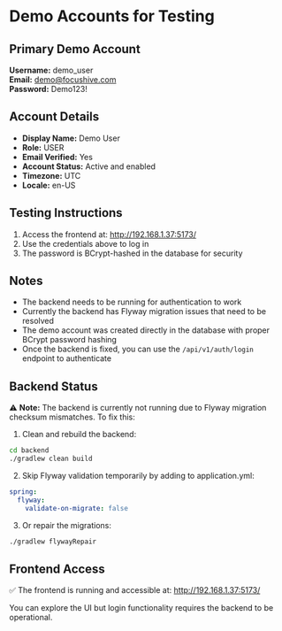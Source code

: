 # Demo Accounts for Testing

## Primary Demo Account

**Username:** demo_user  
**Email:** demo@focushive.com  
**Password:** Demo123!  

## Account Details

- **Display Name:** Demo User
- **Role:** USER
- **Email Verified:** Yes
- **Account Status:** Active and enabled
- **Timezone:** UTC
- **Locale:** en-US

## Testing Instructions

1. Access the frontend at: http://192.168.1.37:5173/
2. Use the credentials above to log in
3. The password is BCrypt-hashed in the database for security

## Notes

- The backend needs to be running for authentication to work
- Currently the backend has Flyway migration issues that need to be resolved
- The demo account was created directly in the database with proper BCrypt password hashing
- Once the backend is fixed, you can use the `/api/v1/auth/login` endpoint to authenticate

## Backend Status

⚠️ **Note:** The backend is currently not running due to Flyway migration checksum mismatches. To fix this:

1. Clean and rebuild the backend:
```bash
cd backend
./gradlew clean build
```

2. Skip Flyway validation temporarily by adding to application.yml:
```yaml
spring:
  flyway:
    validate-on-migrate: false
```

3. Or repair the migrations:
```bash
./gradlew flywayRepair
```

## Frontend Access

✅ The frontend is running and accessible at: http://192.168.1.37:5173/

You can explore the UI but login functionality requires the backend to be operational.